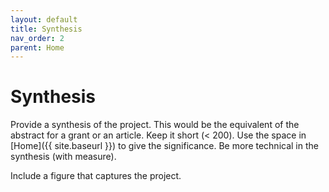 ```yaml
---
layout: default
title: Synthesis
nav_order: 2
parent: Home
---
```


# Synthesis

Provide a synthesis of the project. This would be the equivalent of the abstract for a grant or an article. Keep it short (< 200). Use the space in [Home]({{ site.baseurl }}) to give the significance. Be more technical in the synthesis (with measure).

Include a figure that captures the project.
